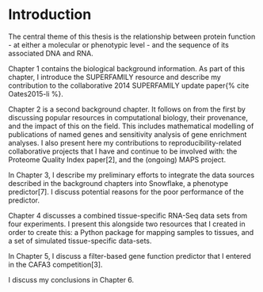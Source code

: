 Introduction
============
<!--
NOTES:
* Around 3 pages long - like a longer version of the abstract
* List my contributions
* Explain what each chapter is and why it is there.

Short, so can probably be a bit more fussy about style, e.g.:
* No passive voice (zombie test).
* Varied sentence length.

Notes on chapters:
-->

The central theme of this thesis is the relationship between protein function - at either a molecular or phenotypic level - and the sequence of its associated DNA and RNA. <!--A recurring motif is impact of the provenance of related data and what that means for attempts to make genome-wide predictions about these relationships.-->

Chapter 1 contains the biological background information. As part of this chapter, I introduce the SUPERFAMILY resource and describe my contribution to the collaborative 2014 SUPERFAMILY update paper{% cite Oates2015-li %}. 

Chapter 2 is a second background chapter. It follows on from the first by discussing popular resources in computational biology, their provenance, and the impact of this on the field. This includes mathematical modelling of publications of named genes and sensitivity analysis of gene enrichment analyses. I also present here my contributions to reproducibility-related collaborative projects that I have and continue to be involved with: the Proteome Quality Index paper[2], and the (ongoing) MAPS project. 

In Chapter 3, I describe my preliminary efforts to integrate the data sources described in the background chapters into Snowflake, a phenotype predictor[7]. I discuss potential reasons for the poor performance of the predictor.

Chapter 4 discusses a combined tissue-specific RNA-Seq data sets from four experiments. I present this alongside two resources that I created in order to create this: a Python package for mapping samples to tissues<!--[]-->, and a set of simulated tissue-specific data-sets.

In Chapter 5, I discuss a filter-based gene function predictor that I entered in the CAFA3 competition[3].

I discuss my conclusions in Chapter 6.



